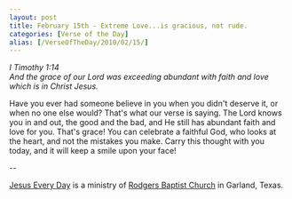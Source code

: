 ```yaml
---
layout: post
title: February 15th - Extreme Love...is gracious, not rude.
categories: [Verse of the Day]
alias: [/VerseOfTheDay/2010/02/15/]
---
```


_I Timothy 1:14  
And the grace of our Lord was exceeding abundant with faith and love
which is in Christ Jesus._

Have you ever had someone believe in you when you didn't deserve
it, or when no one else would? That's what our verse is saying. The
Lord knows you in and out, the good and the bad, and He still has
abundant faith and love for you. That's grace! You can celebrate a
faithful God, who looks at the heart, and not the mistakes you make.
Carry this thought with you today, and it will keep a smile upon your
face!

 --

<a href=http://jesuseveryday.net>Jesus Every Day</a> is a ministry of <a href=http://rodgersbaptist.net>Rodgers Baptist Church</a> in Garland, Texas.
